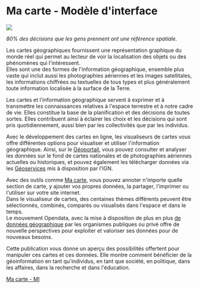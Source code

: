 # Ma carte - Modèle d'interface

![](https://macarte.ign.fr/image/voir/eqb6228.jpeg)

*80% des décisions que les gens prennent ont une référence spatiale.*

Les cartes géographiques fournissent une représentation graphique du monde réel qui permet au lecteur de voir la localisation des objets ou des phénomènes qui l'intéressent.  
Elles sont une des formes de l'information géographique, ensemble plus vaste qui inclut aussi les photographies aériennes et les images satellitales, les informations chiffrées ou textuelles de tous types et plus généralement toute information localisée à la surface de la Terre.  

Les cartes et l'information géographique servent à exprimer et à transmettre les connaissances relatives à l'espace terrestre et à notre cadre de vie. Elles constitue la base de la planification et des décisions de toutes sortes. 
Elles contribuent ainsi à éclairer les choix et les décisions qui sont pris quotidiennement, aussi bien par les collectivités que par les individus.

Avec le développement des cartes en ligne, les visualiseurs de cartes vous offre différentes options pour visualiser et utiliser l'information géographique. Ainsi, sur le [Géoportail](https://www.geoportail.gouv.fr/), vous pouvez consulter et analyser les données sur le fond de cartes nationales et de photographies aériennes actuelles ou historiques, et pouvez également les télécharger données via les [Géoservices](https://geoservices.ign.fr/) mis à disposition par l'IGN.

Avec des outils comme [Ma carte](https://macarte.ign.fr/), vous pouvez annoter n'importe quelle section de carte, y ajouter vos propres données, la partager, l'imprimer ou l'utiliser sur votre site internet.   
Dans le visualiseur de cartes, des centaines thèmes différents peuvent être sélectionnés, combinés, comparés ou visualisés dans l'espace et dans le temps.   
Le mouvement Opendata, avec la mise à disposition de plus en plus [de données géographique](https://www.data.gouv.fr/fr/pages/donnees-geographiques/) par les organismes publiques ou privé offre de nouvelle perspectives pour exploiter et valoriser ses données pour de nouveaux besoins. 

Cette publication vous donne un aperçu des possibilités offertent pour manipuler ces cartes et ces données. Elle montre comment bénéficier de la géoinformation en tant qu'individus, en tant que société, en politique, dans les affaires, dans la recherche et dans l'éducation.

[Ma carte - MI](https://viglino.github.io/Macarte-MI/)
